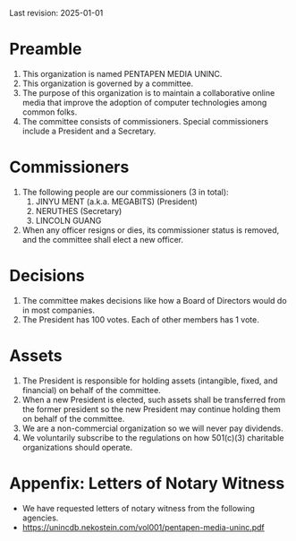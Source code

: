 Last revision: 2025-01-01

# Preamble

1. This organization is named PENTAPEN MEDIA UNINC.
2. This organization is governed by a committee.
3. The purpose of this organization is to maintain a collaborative online media that improve the adoption of computer technologies among common folks.
4. The committee consists of commissioners. Special commissioners include a President and a Secretary.

# Commissioners

1. The following people are our commissioners (3 in total):
   1. JINYU MENT (a.k.a. MEGABITS) (President)
   2. NERUTHES (Secretary)
   3. LINCOLN GUANG
2. When any officer resigns or dies, its commissioner status is removed, and the committee shall elect a new officer.

# Decisions

1. The committee makes decisions like how a Board of Directors would do in most companies.
2. The President has 100 votes. Each of other members has 1 vote.

# Assets

1. The President is responsible for holding assets (intangible, fixed, and financial) on behalf of the committee.
2. When a new President is elected, such assets shall be transferred from the former president so the new President may continue holding them on behalf of the committee.
3. We are a non-commercial organization so we will never pay dividends.
4. We voluntarily subscribe to the regulations on how 501(c)(3) charitable organizations should operate.

# Appenfix: Letters of Notary Witness

- We have requested letters of notary witness from the following agencies.
- https://unincdb.nekostein.com/vol001/pentapen-media-uninc.pdf
